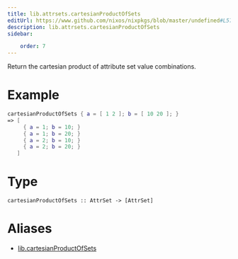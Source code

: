 ```yaml
---
title: lib.attrsets.cartesianProductOfSets
editUrl: https://www.github.com/nixos/nixpkgs/blob/master/undefined#L577C5
description: lib.attrsets.cartesianProductOfSets
sidebar:

    order: 7
---
```


Return the cartesian product of attribute set value combinations.

# Example

```nix
cartesianProductOfSets { a = [ 1 2 ]; b = [ 10 20 ]; }
=> [
     { a = 1; b = 10; }
     { a = 1; b = 20; }
     { a = 2; b = 10; }
     { a = 2; b = 20; }
   ]
```

# Type

```
cartesianProductOfSets :: AttrSet -> [AttrSet]
```


# Aliases

- [lib.cartesianProductOfSets](/nix-doc-comments/reference/lib/lib-cartesianproductofsets)


